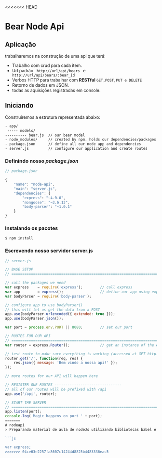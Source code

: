 <<<<<<< HEAD
 # Bear Node Api

 ## Aplicação

 trabalharemos na construção de uma api que terá:

* Trabalho com crud para cada item.
* Url padrão <code> http://url/api/bears </code> e <code> http://url/api/bears/:bear_id </code>
* Verbos HTTP para trabalhar com __RESTful__ <code>GET,POST,PUT e DELETE</code>
* Retorno de dados em JSON.
* todas as aquisições registradas em console.


## Iniciando
 Construiremos a estrutura representada abaixo:

 ```bash
 - app/
  ----- models/
 ---------- bear.js  // our bear model
 - node_modules/     // created by npm. holds our dependencies/packages
 - package.json      // define all our node app and dependencies
 - server.js         // configure our application and create routes
 ```
###  Definindo nosso *package.json*

```js
// package.json

{
    "name": "node-api",
    "main": "server.js",
    "dependencies": {
        "express": "~4.0.0",
        "mongoose": "~3.6.13",
        "body-parser": "~1.0.1"
    }
}
```

### Instalando os pacotes

```bash
$ npm install
```

### Escrevendo nosso servidor server.js

```js
// server.js

// BASE SETUP
// =============================================================================

// call the packages we need
var express    = require('express');        // call express
var app        = express();                 // define our app using express
var bodyParser = require('body-parser');

// configure app to use bodyParser()
// this will let us get the data from a POST
app.use(bodyParser.urlencoded({ extended: true }));
app.use(bodyParser.json());

var port = process.env.PORT || 8080;        // set our port

// ROUTES FOR OUR API
// =============================================================================
var router = express.Router();              // get an instance of the express Router

// test route to make sure everything is working (accessed at GET http://localhost:8080/api)
router.get('/', function(req, res) {
    res.json({ message: 'Bem vindo a nossa api!' });
});

// more routes for our API will happen here

// REGISTER OUR ROUTES -------------------------------
// all of our routes will be prefixed with /api
app.use('/api', router);

// START THE SERVER
// =============================================================================
app.listen(port);
console.log('Magic happens on port ' + port);
=======
# nodeapi
> Preparando material de aula de nodeJs utilizando bibliotecas babel e express

```js

var express;
>>>>>>> 04ce63e2257fa8607c14244d8825b4483336eac5

```
